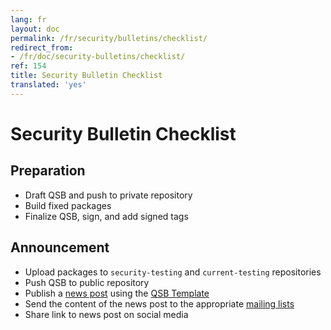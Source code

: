 ```yaml
---
lang: fr
layout: doc
permalink: /fr/security/bulletins/checklist/
redirect_from:
- /fr/doc/security-bulletins/checklist/
ref: 154
title: Security Bulletin Checklist
translated: 'yes'
---
```


Security Bulletin Checklist
===========================

Preparation
-----------

 * Draft QSB and push to private repository
 * Build fixed packages
 * Finalize QSB, sign, and add signed tags

Announcement
------------

 * Upload packages to `security-testing` and `current-testing` repositories
 * Push QSB to public repository
 * Publish a [news post](/news/) using the [QSB Template](/fr/security/bulletins/template/)
 * Send the content of the news post to the appropriate [mailing lists](/fr/support/) 
 * Share link to news post on social media
